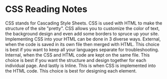 # CSS Reading Notes
CSS stands for Cascading Style Sheets. CSS is used with HTML to make the structure of the site "pretty". CSS allows you to customize the color of text, the background design and even add some borders to spruce up your site. Implementing CSS into your HTML can be done in 3 diverse ways. External, when the code is saved in its own file then merged with HTML. This choice is best if you want to keep all your languages separate for troubleshooting. Internal, when the CSS and HTML code are kept on the same file. This choice is best if you want the structure and design together for each individual page. And lastly is Inline. This is when CSS is implemented into the HTML code. This choice is best for designing each element. 
